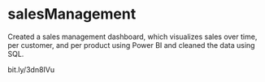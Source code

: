 # salesManagement
Created a sales management dashboard, which visualizes sales over time, per customer, and per product using Power BI and cleaned the data using SQL.

bit.ly/3dn8IVu
